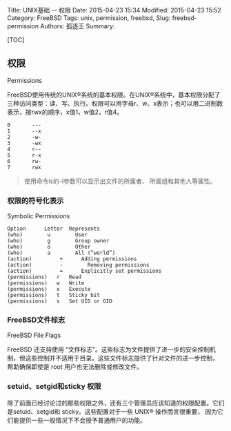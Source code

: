 Title: UNIX基础 -- 权限
Date: 2015-04-23 15:34
Modified: 2015-04-23 15:52
Category: FreeBSD
Tags: unix, permission, freebsd,
Slug: freebsd-permission
Authors: 孤逐王
Summary:

[TOC]

## 权限
Permissions

FreeBSD使用传统的UNIX®系统的基本权限。在UNIX®系统中，基本权限分配了三种访问类型：读、写、执行。权限可以用字母r、w、x表示；也可以用二进制数表示，按rwx的顺序，x值1，w值2，r值4。

```
0		---
1		--x
2		-w-
3		-wx
4		r--
5		r-x
6		rw-
7		rwx
```

> 使用命令ls的-l参数可以显示出文件的所属者、 所属组和其他人等属性。

### 权限的符号化表示
Symbolic Permissions

```
Option	    Letter	Represents
(who)	     u	      User
(who)	     g	      Group owner
(who)	     o	      Other
(who)	     a	      All (“world”)
(action)	     +      Adding permissions
(action)	     -	      Removing permissions
(action)	     =      Explicitly set permissions
(permissions)	r	Read
(permissions)	w	Write
(permissions)	x	Execute
(permissions)	t	Sticky bit
(permissions)	s	Set UID or GID
```

### FreeBSD文件标志
FreeBSD File Flags

FreeBSD 还支持使用 “文件标志”。这些标志为文件提供了进一步的安全控制机制，但这些控制并不适用于目录。这些文件标志提供了针对文件的进一步控制， 帮助确保即使是 root 用户也无法删除或修改文件。

### setuid、setgid和sticky 权限

除了前面已经讨论过的那些权限之外，还有三个管理员应该知道的权限配置。它们是setuid、setgid和 sticky。这些配置对于一些 UNIX® 操作而言很重要， 因为它们能提供一些一般情况下不会授予普通用户的功能。